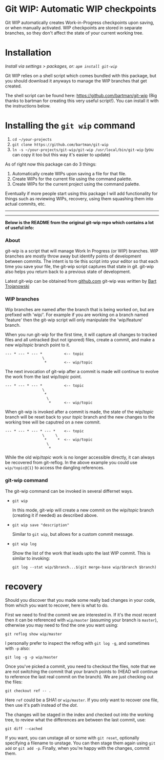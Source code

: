 # Git WIP: Automatic WIP checkpoints

Git WIP automatically creates Work-in-Progress checkpoints upon saving, or when manually activated. WIP checkpoints are stored in separate branches, so they don't affect the state of your current working tree.

# Installation
*Install via settings > packages, or: `apm install git-wip`*

Git WIP relies on a shell script which comes bundled with this package, but you should download it anyways to manage the WIP branches that get created.

The shell script can be found here: https://github.com/bartman/git-wip (Big thanks to bartman for creating this very useful script!). You can install it with the instructions below.

# Installing the `git wip` command
  1. `cd ~/your-projects`
  2. `git clone https://github.com/bartman/git-wip`
  3. `ln -s ~/your-projects/git-wip/git-wip /usr/local/bin/git-wip` (you can copy it too but this way it's easier to update)


As of right now this package can do 3 things:
 1. Automatically create WIPs upon saving a file for that file.
 2. Create WIPs for the current file using the command palette.
 3. Create WIPs for the current project using the command palette.

Eventually if more people start using this package I will add functionality for things such as reviewing WIPs, recovery, using them squashing them into actual commits, etc.

---

---

**Below is the README from the original git-wip repo which contains a lot of useful info:**


### About

git-wip is a script that will manage Work In Progress (or WIP) branches.
WIP branches are mostly throw away but identify points of development
between commits.  The intent is to tie this script into your editor so
that each time you save your file, the git-wip script captures that
state in git.  git-wip also helps you return back to a previous state of
development.

Latest git-wip can be obtained from [github.com](http://github.com/bartman/git-wip)
git-wip was written by [Bart Trojanowski](mailto:bart@jukie.net)

### WIP branches

Wip branches are named after the branch that is being worked on, but are
prefixed with 'wip/'.  For example if you are working on a branch named
'feature' then the git-wip script will only manipulate the 'wip/feature'
branch.

When you run git-wip for the first time, it will capture all changes to
tracked files and all untracked (but not ignored) files, create a
commit, and make a new wip/*topic* branch point to it.

    --- * --- * --- *          <-- topic
                     \
                      *        <-- wip/topic

The next invocation of git-wip after a commit is made will continue to
evolve the work from the last wip/*topic* point.

    --- * --- * --- *          <-- topic
                     \
                      *
                       \
                        *      <-- wip/topic

When git-wip is invoked after a commit is made, the state of the
wip/*topic* branch will be reset back to your *topic* branch and the new
changes to the working tree will be caputred on a new commit.

    --- * --- * --- * --- *    <-- topic
                     \     \
                      *     *  <-- wip/topic
                       \
                        *

While the old wip/*topic* work is no longer accessible directly, it can
always be recovered from git-reflog.  In the above example you could use
`wip/topic@{1}` to access the dangling references.

### git-wip command

The git-wip command can be invoked in several differnet ways.

* `git wip`
  
  In this mode, git-wip will create a new commit on the wip/*topic*
  branch (creating it if needed) as described above.

* `git wip save "description"`
  
  Similar to `git wip`, but allows for a custom commit message.

* `git wip log`
  
  Show the list of the work that leads upto the last WIP commit.  This
  is similar to invoking:
  
  `git log --stat wip/$branch...$(git merge-base wip/$branch $branch)`

# recovery

Should you discover that you made some really bad changes in your code,
from which you want to recover, here is what to do.

First we need to find the commit we are interested in.  If it's the most recent
then it can be referenced with `wip/master` (assuming your branch is `master`),
otherwise you may need to find the one you want using:

    git reflog show wip/master

I personally prefer to inspect the reflog with `git log -g`, and sometimes
with `-p` also:

    git log -g -p wip/master

Once you've picked a commit, you need to checkout the files, note that we are not
switching the commit that your branch points to (HEAD will continue to reference
the last real commit on the branch).  We are just checking out the files:

    git checkout ref -- .

Here `ref` could be a SHA1 or `wip/master`.  If you only want to recover one file,
then use it's path instead of the *dot*.

The changes will be staged in the index and checked out into the working tree, to
review what the differences are between the last commit, use:

    git diff --cached

If you want, you can unstage all or some with `git reset`, optionally specifying a
filename to unstage.  You can then stage them again using `git add` or `git add -p`.
Finally, when you're happy with the changes, commit them.


<!-- vim: set ft=markdown -->
